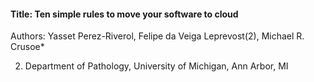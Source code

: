 #### Title: Ten simple rules to move your software to cloud


Authors: Yasset Perez-Riverol, Felipe da Veiga Leprevost(2), Michael R. Crusoe* 

2. Department of Pathology, University of Michigan, Ann Arbor, MI


